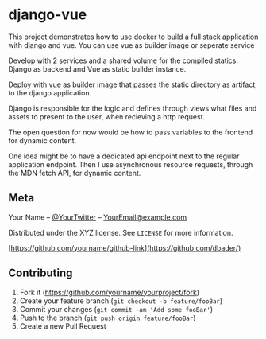 # django-vue
This project demonstrates how to use docker to build a full stack application with django and vue.
You can use vue as builder image or seperate service

Develop with 2 services and a shared volume for the compiled statics.
Django as backend and Vue as static builder instance.

Deploy with vue as builder image that passes the static directory
as artifact, to the django application.

Django is responsible for the logic and defines through views what files
and assets to present to the user, when recieving a http request.

The open question for now would be how to pass variables to the frontend
for dynamic content.

One idea might be to have a dedicated api endpoint next to the regular application
endpoint. Then I use asynchronous resource requests, through the MDN fetch API,
for dynamic content.


## Meta

Your Name – [@YourTwitter](https://twitter.com/dbader_org) – YourEmail@example.com

Distributed under the XYZ license. See ``LICENSE`` for more information.

[https://github.com/yourname/github-link](https://github.com/dbader/)

## Contributing

1. Fork it (<https://github.com/yourname/yourproject/fork>)
2. Create your feature branch (`git checkout -b feature/fooBar`)
3. Commit your changes (`git commit -am 'Add some fooBar'`)
4. Push to the branch (`git push origin feature/fooBar`)
5. Create a new Pull Request

<!-- Markdown link & img dfn's -->
[npm-image]: https://img.shields.io/npm/v/datadog-metrics.svg?style=flat-square
[npm-url]: https://npmjs.org/package/datadog-metrics
[npm-downloads]: https://img.shields.io/npm/dm/datadog-metrics.svg?style=flat-square
[travis-image]: https://img.shields.io/travis/dbader/node-datadog-metrics/master.svg?style=flat-square
[travis-url]: https://travis-ci.org/dbader/node-datadog-metrics
[wiki]: https://github.com/yourname/yourproject/wiki
